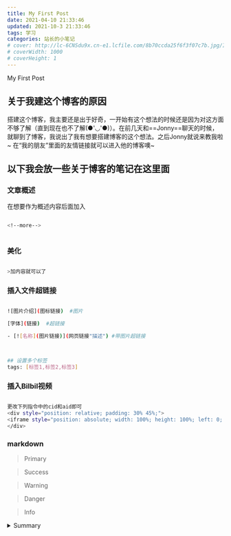 ```yaml
---
title: My First Post
date: 2021-04-10 21:33:46
updated: 2021-10-3 21:33:46
tags: 学习
categories: 站长的小笔记
# cover: http://lc-6CNSdu9x.cn-e1.lcfile.com/8b70ccda25f6f3f07c7b.jpg/IMG20201205113829.jpg
# coverWidth: 1000
# coverHeight: 1
---
```

My First Post

<!-- more -->

## 关于我建这个博客的原因

搭建这个博客，我主要还是出于好奇，一开始有这个想法的时候还是因为对这方面不够了解（直到现在也不了解(●'◡'●)）。在前几天和==Jonny==聊天的时候，就聊到了博客，我说出了我有想要搭建博客的这个想法。之后Jonny就说来教我啦~ 在“我的朋友”里面的友情链接就可以进入他的博客噢~

## 以下我会放一些关于博客的笔记在这里面

### 文章概述

在想要作为概述内容后面加入

```bash

<!--more-->
 
```


### 美化

```bash

>加内容就可以了

```

### 插入文件超链接

```bash

![图片介绍](图标链接)  #图片

[字体](链接)  #超链接  

- [![名称](图片链接)](网页链接"描述") #带图片超链接



## 设置多个标签
tags: [标签1,标签2,标签3]

```

### 插入Bilbil视频

```bash

更改下列指令中的cid和aid即可
<div style="position: relative; padding: 30% 45%;">
<iframe style="position: absolute; width: 100%; height: 100%; left: 0; top: 0;" src="https://player.bilibili.com/player.html?cid=145147963&aid=84267566&page=1&as_wide=1&high_quality=1&danmaku=0" frameborder="no" scrolling="no"></iframe>
</div>

```

### markdown

> Primary

<div class="success">

> Success

</div>

<div class="warning">

> Warning

</div>

<div class="danger">

> Danger

</div>

<div class="info">

> Info

</div>

<details>
  <summary>Summary</summary>
  这个一个折叠演示，现在你可以给我和上了(๑・ω-)～
</details>

